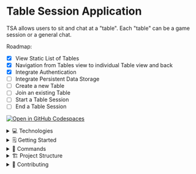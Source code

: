 # Table Session Application

TSA allows users to sit and chat at a "table".
Each "table" can be a game session or a general chat.

Roadmap:
- [x] View Static List of Tables
- [x] Navigation from Tables view to individual Table view and back
- [x] Integrate Authentication
- [ ] Integrate Persistent Data Storage
- [ ] Create a new Table
- [ ] Join an existing Table
- [ ] Start a Table Session
- [ ] End a Table Session

[![Open in GitHub Codespaces](https://github.com/codespaces/badge.svg)](https://codespaces.new/Baz-Co/table-session-app)

<details>
    <summary>💻 Technologies</summary>

- [Astro](https://astro.build/)
    - SSR
    - Auth.js
- [React](https://reactjs.org/)
- [TailwindCSS](https://tailwindcss.com/)
</details>

<details>
    <summary>🗒️ Getting Started</summary>

Clone the repo to your local machine or start a "Codespace" on GitHub.

Rename and update the values in `.env.example` to `.env` and update the values to your credentials.

Development on this has been utilizing the Node/npm runtime.

```bash
# Install dependencies
npm install

# Start local dev server
npm run dev

# Build your production site to `./dist/`
npm run build

# Preview your build locally, before deploying
npm run preview
```
</details>

<details>
    <summary>🚀 Commands</summary>

All commands are run from the root of the project, from a terminal:

| Command                   | Action                                           |
| :------------------------ | :----------------------------------------------- |
| `npm install`             | Installs dependencies                            |
| `npm run dev`             | Starts local dev server at `localhost:3000`      |
| `npm run build`           | Build your production site to `./dist/`          |
| `npm run preview`         | Preview your build locally, before deploying     |
| `npm run astro ...`       | Run CLI commands like `astro add`, `astro check` |
| `npm run astro -- --help` | Get help using the Astro CLI                     |
| `npm start`            | Starts local dev server at `localhost:3000`        |
| `npm run reset`        | Deletes `node_modules` + `dist` folders and `package-lock.json` file |
</details>

<details>
    <summary>🏗️ Project Structure</summary>

Inside of your Astro project, you'll see the following folders and files:

```
/
├── public/
├── src/
│   ├── layouts/
│   │   └── Layout.astro
│   ├── pages/
│   │   ├── tables/
│   │   │   ├── [tableId].astro
│   │   │   └── notFound.astro
│   │   ├── 404.astro
│   │   ├── index.astro
│   │   └── login.astro
│   └── styles/
│       └── base.css
├── package.json
├── .env
├── .gitignore
├── astro.config.mjs
├── auth.config.ts
├── package-lock.json
├── package.json
├── postcss.config.cjs
├── README.md
├── tailwind.config.cjs
└── tsconfig.json
```
</details>

<details>
    <summary>👐 Contributing</summary>
</details>
